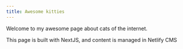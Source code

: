 ```yaml
---
title: Awesome kitties
---
```

Welcome to my awesome page about cats of the internet.

This page is built with NextJS, and content is managed in Netlify CMS